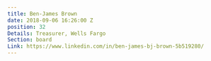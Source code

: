 ```yaml
---
title: Ben-James Brown
date: 2018-09-06 16:26:00 Z
position: 32
Details: Treasurer, Wells Fargo
Section: board
Link: https://www.linkedin.com/in/ben-james-bj-brown-5b519280/
---
```


